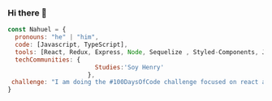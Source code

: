### Hi there 👋

``` js
const Nahuel = {
  pronouns: "he" | "him",
  code: [Javascript, TypeScript],
  tools: [React, Redux, Express, Node, Sequelize , Styled-Components, Jest],
  techCommunities: {
                        Studies:'Soy Henry' 
                      },
 challenge: "I am doing the #100DaysOfCode challenge focused on react and JavaScript"
}

```


<!--
**NahuelCempellin/NahuelCempellin** is a ✨ _special_ ✨ repository because its `README.md` (this file) appears on your GitHub profile.

Here are some ideas to get you started:

- 🔭 I’m currently working on ...
- 🌱 I’m currently learning ...
- 👯 I’m looking to collaborate on ...
- 🤔 I’m looking for help with ...
- 💬 Ask me about ...
- 📫 How to reach me: ...
- 😄 Pronouns: ...
- ⚡ Fun fact: ...
-->
